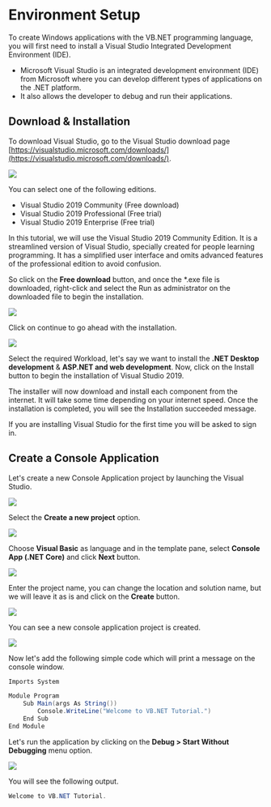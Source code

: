 ﻿---
PermaID: 100001
Name: Environment Setup
---

# Environment Setup

To create Windows applications with the VB.NET programming language, you will first need to install a Visual Studio Integrated Development Environment (IDE). 

 - Microsoft Visual Studio is an integrated development environment (IDE) from Microsoft where you can develop different types of applications on the .NET platform. 
 - It also allows the developer to debug and run their applications.

## Download & Installation

To download Visual Studio, go to the Visual Studio download page [https://visualstudio.microsoft.com/downloads/](https://visualstudio.microsoft.com/downloads/).

<img src="images/setup-1.png">

You can select one of the following editions.

 - Visual Studio 2019 Community (Free download)
 - Visual Studio 2019 Professional (Free trial)
 - Visual Studio 2019 Enterprise (Free trial)

In this tutorial, we will use the Visual Studio 2019 Community Edition. It is a streamlined version of Visual Studio, specially created for people learning programming. It has a simplified user interface and omits advanced features of the professional edition to avoid confusion. 

So click on the **Free download** button, and once the *.exe file is downloaded, right-click and select the Run as administrator on the downloaded file to begin the installation.

<img src="images/setup-2.png">

Click on continue to go ahead with the installation. 

<img src="images/setup-3.png">

Select the required Workload, let's say we want to install the **.NET Desktop development** & **ASP.NET and web development**. Now, click on the Install button to begin the installation of Visual Studio 2019.

The installer will now download and install each component from the internet. It will take some time depending on your internet speed. Once the installation is completed, you will see the Installation succeeded message.

If you are installing Visual Studio for the first time you will be asked to sign in.

## Create a Console Application

Let's create a new Console Application project by launching the Visual Studio.

<img src="images/setup-4.png">

Select the **Create a new project** option.

<img src="images/setup-5.png">

Choose **Visual Basic** as language and in the template pane, select **Console App (.NET Core)** and click **Next** button.

<img src="images/setup-6.png">

Enter the project name, you can change the location and solution name, but we will leave it as is and click on the **Create** button.  

<img src="images/setup-6.png">

You can see a new console application project is created. 

<img src="images/setup-7.png">

Now let's add the following simple code which will print a message on the console window.

```csharp
Imports System

Module Program
    Sub Main(args As String())
        Console.WriteLine("Welcome to VB.NET Tutorial.")
    End Sub
End Module
```

Let's run the application by clicking on the **Debug > Start Without Debugging** menu option. 

<img src="images/setup-8.png">

You will see the following output.

```csharp
Welcome to VB.NET Tutorial.
```
